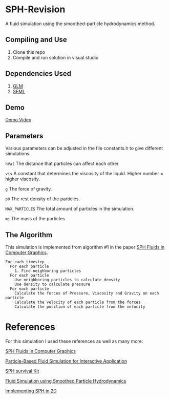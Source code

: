 # SPH-Revision
A fluid simulation using the smoothed-particle hydrodynamics method.

## Compiling and Use
1. Clone this repo
2. Compile and run solution in visual studio

## Dependencies Used
1. [GLM](https://glm.g-truc.net/0.9.9/index.html)
2. [SFML](https://www.sfml-dev.org)

## Demo 
[Demo Video](https://youtu.be/nFGOnyIo52U)

## Parameters 
Various parameters can be adjusted in the file constants.h to give different simulations

```hVal``` The distance that particles can affect each other

```vis``` A constant that determines the viscosity of the liquid. Higher number = higher viscosity.

```g``` The force of gravity.

```p0``` The rest density of the particles.

```MAX_PARTICLES``` The total amount of particles in the simulation.

```mj``` The mass of the particles

## The Algorithm
This simulation is implemented from algorithm #1 in the paper [SPH Fluids in Computer Graphics](https://cg.informatik.uni-freiburg.de/publications/2014_EG_SPH_STAR.pdf).
```
For each timestep
  For each particle
    1. Find neighboring particles
  For each particle
    Use neighboring particles to calculate density
    Use density to calculate pressure
  For each particle
    Calculate the forces of Pressure, Viscosity and Gravity on each particle
    Calculate the velocity of each particle from the forces
    Calculate the position of each particle from the velocity
```
# References
For this simulation I used these references as well as many more:

[SPH Fluids in Computer Graphics](https://cg.informatik.uni-freiburg.de/publications/2014_EG_SPH_STAR.pdf)

[Particle-Based Fluid Simulation for Interactive Application](http://matthias-mueller-fischer.ch/publications/sca03.pdf)

[SPH survival Kit](http://www8.cs.umu.se/kurser/TDBD24/VT06/lectures/sphsurvivalkit.pdf)

[Fluid Simulation using Smoothed Particle Hydrodynamics](https://nccastaff.bournemouth.ac.uk/jmacey/MastersProjects/MSc15/06Burak/BurakErtekinMScThesis.pdf)

[Implementing SPH in 2D](https://bigtheta.io/2017/07/08/implementing-sph-in-2d.html)
